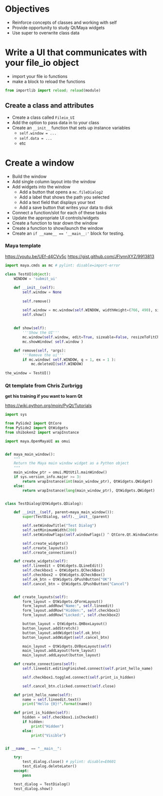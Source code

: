 # Objectives
- Reinforce concepts of classes and working with self
- Provide opportunity to study Qt/Maya widgets
- Use super to overwrite class data

# Write a UI that communicates with your file_io object
- import your file io functions
- make a block to reload the functions
```python
from importlib import reload; reload(module)
```
## Create a class and attributes
- Create a class called `Fileio_UI`
- Add the option to pass data in to your class
- Create an `__init__` function that sets up instance variables
  - `self.window = ...`
  - `self.data = ...`
  - etc
# Create a window
- Build the window
- Add single column layout into the window
- Add widgets into the window
  - Add a button that opens a `mc.fileDialog2`
  - Add a label that shows the path you selected
  - Add a text field that displays your text
  - Add a save button that writes your data to disk
- Connect a function/slot for each of these tasks
- Update the appropriate UI controls/widgets
- Create a function to tear down the window
- Create a function to show/launch the window
- Create an `if __name__ == '__main__:'` block for testing.

### Maya template
https://youtu.be/UEf-d4CVv5c
https://gist.github.com/JFlynnXYZ/9913813


```python
import maya.cmds as mc # pylint: disable=import-error

class TestUI(object):
    WINDOW = 'submit_ui'
    
    def __init__(self):
        self.window = None
        
        self.remove()

        self.window = mc.window(self.WINDOW, widthHeight=(766, 490), sizeable=False)
        self.show()
        
    
    def show(self):
        '''Show the UI'''
        mc.window(self.window, edit=True, sizeable=False, resizeToFitChildren=True)
        mc.showWindow( self.window )

    def remove(self, *args):
        '''Remove the ui'''
        if mc.window( self.WINDOW, q = 1, ex = 1 ):
            mc.deleteUI(self.WINDOW)
            
the_window = TestUI()
```

### Qt template from Chris Zurbrigg 
**get his training if you want to learn Qt**

https://wiki.python.org/moin/PyQt/Tutorials

```python
import sys

from PySide2 import QtCore
from PySide2 import QtWidgets
from shiboken2 import wrapInstance

import maya.OpenMayaUI as omui


def maya_main_window():
    """
    Return the Maya main window widget as a Python object
    """
    main_window_ptr = omui.MQtUtil.mainWindow()
    if sys.version_info.major >= 3:
        return wrapInstance(int(main_window_ptr), QtWidgets.QWidget)
    else:
        return wrapInstance(long(main_window_ptr), QtWidgets.QWidget)


class TestDialog(QtWidgets.QDialog):

    def __init__(self, parent=maya_main_window()):
        super(TestDialog, self).__init__(parent)

        self.setWindowTitle("Test Dialog")
        self.setMinimumWidth(200)
        self.setWindowFlags(self.windowFlags() ^ QtCore.Qt.WindowContextHelpButtonHint)

        self.create_widgets()
        self.create_layouts()
        self.create_connections()

    def create_widgets(self):
        self.lineedit = QtWidgets.QLineEdit()
        self.checkbox1 = QtWidgets.QCheckBox()
        self.checkbox2 = QtWidgets.QCheckBox()
        self.ok_btn = QtWidgets.QPushButton("OK")
        self.cancel_btn = QtWidgets.QPushButton("Cancel")


    def create_layouts(self):
        form_layout = QtWidgets.QFormLayout()
        form_layout.addRow("Name:", self.lineedit)
        form_layout.addRow("Hidden:", self.checkbox1)
        form_layout.addRow("Locked:", self.checkbox2)

        button_layout = QtWidgets.QHBoxLayout()
        button_layout.addStretch()
        button_layout.addWidget(self.ok_btn)
        button_layout.addWidget(self.cancel_btn)

        main_layout = QtWidgets.QVBoxLayout(self)
        main_layout.addLayout(form_layout)
        main_layout.addLayout(button_layout)

    def create_connections(self):
        self.lineedit.editingFinished.connect(self.print_hello_name)

        self.checkbox1.toggled.connect(self.print_is_hidden)

        self.cancel_btn.clicked.connect(self.close)

    def print_hello_name(self):
        name = self.lineedit.text()
        print("Hello {0}!".format(name))

    def print_is_hidden(self):
        hidden = self.checkbox1.isChecked()
        if hidden:
            print("Hidden")
        else:
            print("Visible")


if __name__ == "__main__":

    try:
        test_dialog.close() # pylint: disable=E0601
        test_dialog.deleteLater()
    except:
        pass

    test_dialog = TestDialog()
    test_dialog.show()

```
